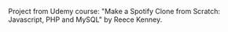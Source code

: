 Project from Udemy course: "Make a Spotify Clone from Scratch: Javascript, PHP and MySQL" by Reece Kenney.